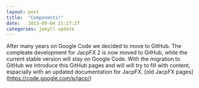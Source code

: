 ```yaml
---
layout: post
title:  "Components!"
date:   2013-09-04 21:27:27
categories: jekyll update
---
```


After many years on Google Code we decided to move to GitHub. The compleate development for JacpFX 2 is now moved to GitHub, while the current stable version will stay on Google Code. With the migration to GitHub we introduce this GitHub pages and will will try to fill with content, espacially with an updated documentation for JacpFX. 
[old JacpFX pages] (https://code.google.com/p/jacp/)

